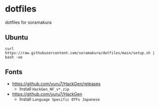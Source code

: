 # dotfiles
dotfiles for soramakura

## Ubuntu
```
curl https://raw.githubusercontent.com/soramakura/dotfiles/main/setup.sh | bash -xe
```

## Fonts
- https://github.com/yuru7/HackGen/releases
  - Install `HackGen_NF_v*.zip`
- https://github.com/yuru7/HackGen
  - Install `Language Specific OTFs Japanese`
